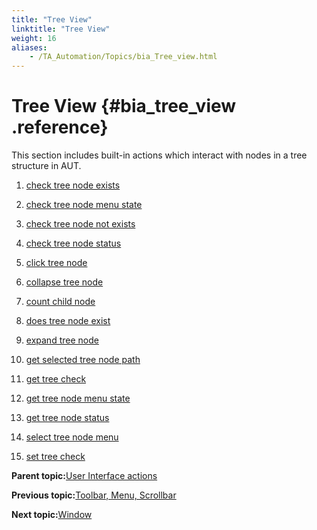 ```yaml
--- 
title: "Tree View"
linktitle: "Tree View"
weight: 16
aliases: 
    - /TA_Automation/Topics/bia_Tree_view.html
---
```

# Tree View {#bia_tree_view .reference}

This section includes built-in actions which interact with nodes in a tree structure in AUT.

1.  [check tree node exists](../../TA_Automation/Topics/bia_check_tree_node_exists.html)  

2.  [check tree node menu state](../../TA_Automation/Topics/bia_check_tree_node_menu_state.html)  

3.  [check tree node not exists](../../TA_Automation/Topics/bia_check_tree_node_not_exists.html)  

4.  [check tree node status](../../TA_Automation/Topics/bia_check_tree_node_status.html)  

5.  [click tree node](../../TA_Automation/Topics/bia_click_tree_node.html)  

6.  [collapse tree node](../../TA_Automation/Topics/bia_collapse_tree_node.html)  

7.  [count child node](../../TA_Automation/Topics/bia_count_child_node.html)  

8.  [does tree node exist](../../TA_Automation/Topics/bia_does_tree_node_exist.html)  

9.  [expand tree node](../../TA_Automation/Topics/bia_expand_tree_node.html)  

10. [get selected tree node path](../../TA_Automation/Topics/bia_get_selected_tree_node_path.html)  

11. [get tree check](../../TA_Automation/Topics/bia_get_tree_check.html)  

12. [get tree node menu state](../../TA_Automation/Topics/bia_get_tree_node_menu_state.html)  

13. [get tree node status](../../TA_Automation/Topics/bia_get_tree_node_status.html)  

14. [select tree node menu](../../TA_Automation/Topics/bia_select_tree_node_menu.html)  

15. [set tree check](../../TA_Automation/Topics/bia_set_tree_check.html)  


**Parent topic:**[User Interface actions](../../TA_Automation/Topics/bia_User_Interface.html)

**Previous topic:**[Toolbar, Menu, Scrollbar](../../TA_Automation/Topics/bia_Toolbar_Menu_Scrollbar.html)

**Next topic:**[Window](../../TA_Automation/Topics/bia_Window.html)

